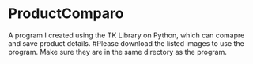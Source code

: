 # ProductComparo
A program I created using the TK Library on Python, which can comapre and save product details.
#Please download the listed images to use the program. Make sure they are in the same directory as the program.
